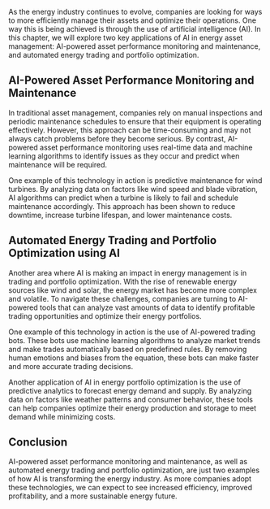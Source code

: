 
As the energy industry continues to evolve, companies are looking for ways to more efficiently manage their assets and optimize their operations. One way this is being achieved is through the use of artificial intelligence (AI). In this chapter, we will explore two key applications of AI in energy asset management: AI-powered asset performance monitoring and maintenance, and automated energy trading and portfolio optimization.

AI-Powered Asset Performance Monitoring and Maintenance
-------------------------------------------------------

In traditional asset management, companies rely on manual inspections and periodic maintenance schedules to ensure that their equipment is operating effectively. However, this approach can be time-consuming and may not always catch problems before they become serious. By contrast, AI-powered asset performance monitoring uses real-time data and machine learning algorithms to identify issues as they occur and predict when maintenance will be required.

One example of this technology in action is predictive maintenance for wind turbines. By analyzing data on factors like wind speed and blade vibration, AI algorithms can predict when a turbine is likely to fail and schedule maintenance accordingly. This approach has been shown to reduce downtime, increase turbine lifespan, and lower maintenance costs.

Automated Energy Trading and Portfolio Optimization using AI
------------------------------------------------------------

Another area where AI is making an impact in energy management is in trading and portfolio optimization. With the rise of renewable energy sources like wind and solar, the energy market has become more complex and volatile. To navigate these challenges, companies are turning to AI-powered tools that can analyze vast amounts of data to identify profitable trading opportunities and optimize their energy portfolios.

One example of this technology in action is the use of AI-powered trading bots. These bots use machine learning algorithms to analyze market trends and make trades automatically based on predefined rules. By removing human emotions and biases from the equation, these bots can make faster and more accurate trading decisions.

Another application of AI in energy portfolio optimization is the use of predictive analytics to forecast energy demand and supply. By analyzing data on factors like weather patterns and consumer behavior, these tools can help companies optimize their energy production and storage to meet demand while minimizing costs.

Conclusion
----------

AI-powered asset performance monitoring and maintenance, as well as automated energy trading and portfolio optimization, are just two examples of how AI is transforming the energy industry. As more companies adopt these technologies, we can expect to see increased efficiency, improved profitability, and a more sustainable energy future.
